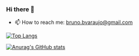 ### Hi there 👋


- 📫 How to reach me: bruno.bvaraujo@gmail.com

[![Top Langs](https://github-readme-stats.vercel.app/api/top-langs/?username=baraujo75)](https://github.com/baraujo75/github-readme-stats)

[![Anurag's GitHub stats](https://github-readme-stats.vercel.app/api?username=baraujo75)](https://github.com/baraujo75/github-readme-stats)

